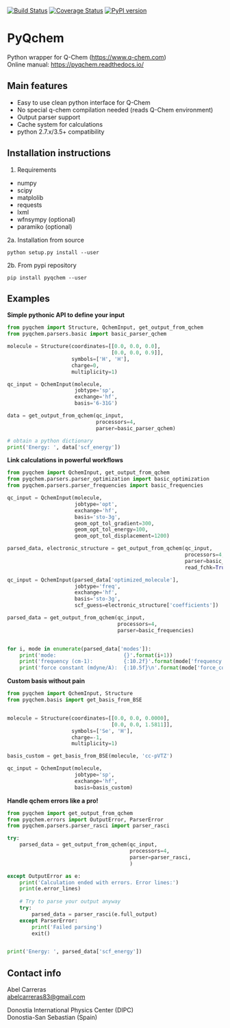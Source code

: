 [![Build Status](https://travis-ci.com/abelcarreras/PyQchem.svg?branch=master)](https://travis-ci.com/abelcarreras/PyQchem)
[![Coverage Status](https://coveralls.io/repos/github/abelcarreras/PyQchem/badge.svg?branch=master)](https://coveralls.io/github/abelcarreras/PyQchem?branch=master)
[![PyPI version](https://badge.fury.io/py/pyqchem.svg)](https://badge.fury.io/py/pyqchem)

PyQchem
=======
Python wrapper for Q-Chem (https://www.q-chem.com)  
Online manual: https://pyqchem.readthedocs.io/

Main features
-------------
- Easy to use clean python interface for Q-Chem
- No special q-chem compilation needed (reads Q-Chem environment)
- Output parser support
- Cache system for calculations
- python 2.7.x/3.5+ compatibility

Installation instructions
-------------------------
1. Requirements

- numpy
- scipy
- matplolib
- requests
- lxml
- wfnsympy (optional)
- paramiko (optional)

2a. Installation from source

```shell
python setup.py install --user
```

2b. From pypi repository 
```shell
pip install pyqchem --user
```

Examples 
--------
**Simple pythonic API to define your input**

```python
from pyqchem import Structure, QchemInput, get_output_from_qchem
from pyqchem.parsers.basic import basic_parser_qchem

molecule = Structure(coordinates=[[0.0, 0.0, 0.0],
                                  [0.0, 0.0, 0.9]],
                     symbols=['H', 'H'],
                     charge=0,
                     multiplicity=1)

qc_input = QchemInput(molecule,
                      jobtype='sp',
                      exchange='hf',
                      basis='6-31G')

data = get_output_from_qchem(qc_input,
                             processors=4,
                             parser=basic_parser_qchem)

# obtain a python dictionary
print('Energy: ', data['scf_energy'])
```

**Link calculations in powerful workflows**

```python
from pyqchem import QchemInput, get_output_from_qchem
from pyqchem.parsers.parser_optimization import basic_optimization
from pyqchem.parsers.parser_frequencies import basic_frequencies

qc_input = QchemInput(molecule,
                      jobtype='opt',
                      exchange='hf',
                      basis='sto-3g',
                      geom_opt_tol_gradient=300,
                      geom_opt_tol_energy=100,
                      geom_opt_tol_displacement=1200)

parsed_data, electronic_structure = get_output_from_qchem(qc_input,
                                                          processors=4,
                                                          parser=basic_optimization,
                                                          read_fchk=True)

qc_input = QchemInput(parsed_data['optimized_molecule'],
                      jobtype='freq',
                      exchange='hf',
                      basis='sto-3g',
                      scf_guess=electronic_structure['coefficients'])

parsed_data = get_output_from_qchem(qc_input,
                                    processors=4,
                                    parser=basic_frequencies)


for i, mode in enumerate(parsed_data['modes']):
    print('mode:                      {}'.format(i+1))
    print('frequency (cm-1):          {:10.2f}'.format(mode['frequency']))
    print('force constant (mdyne/A):  {:10.5f}\n'.format(mode['force_constant']))

```
**Custom basis without pain**

```python
from pyqchem import QchemInput, Structure
from pyqchem.basis import get_basis_from_BSE


molecule = Structure(coordinates=[[0.0, 0.0, 0.0000],
                                  [0.0, 0.0, 1.5811]],
                     symbols=['Se', 'H'],
                     charge=-1,
                     multiplicity=1)

basis_custom = get_basis_from_BSE(molecule, 'cc-pVTZ')

qc_input = QchemInput(molecule,
                      jobtype='sp',
                      exchange='hf',
                      basis=basis_custom)

```

**Handle qchem errors like a pro!**


```python
from pyqchem import get_output_from_qchem
from pyqchem.errors import OutputError, ParserError
from pyqchem.parsers.parser_rasci import parser_rasci

try:
    parsed_data = get_output_from_qchem(qc_input,
                                        processors=4,
                                        parser=parser_rasci,
                                        )

except OutputError as e:
    print('Calculation ended with errors. Error lines:')
    print(e.error_lines)
    
    # Try to parse your output anyway
    try: 
        parsed_data = parser_rasci(e.full_output)
    except ParserError:
        print('Failed parsing')
        exit()


print('Energy: ', parsed_data['scf_energy'])
```

Contact info
------------
Abel Carreras  
abelcarreras83@gmail.com

Donostia International Physics Center (DIPC)  
Donostia-San Sebastian (Spain)